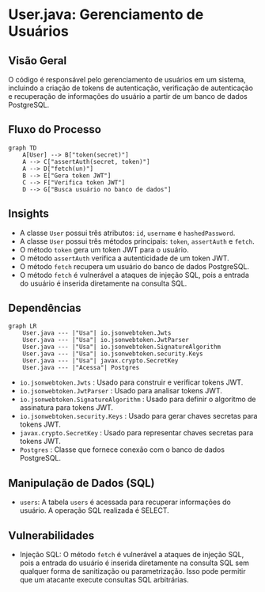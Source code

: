# User.java: Gerenciamento de Usuários

## Visão Geral
O código é responsável pelo gerenciamento de usuários em um sistema, incluindo a criação de tokens de autenticação, verificação de autenticação e recuperação de informações do usuário a partir de um banco de dados PostgreSQL.

## Fluxo do Processo
```mermaid
graph TD
    A[User] --> B["token(secret)"]
    A --> C["assertAuth(secret, token)"]
    A --> D["fetch(un)"]
    B --> E["Gera token JWT"]
    C --> F["Verifica token JWT"]
    D --> G["Busca usuário no banco de dados"]
```

## Insights
- A classe `User` possui três atributos: `id`, `username` e `hashedPassword`.
- A classe `User` possui três métodos principais: `token`, `assertAuth` e `fetch`.
- O método `token` gera um token JWT para o usuário.
- O método `assertAuth` verifica a autenticidade de um token JWT.
- O método `fetch` recupera um usuário do banco de dados PostgreSQL.
- O método `fetch` é vulnerável a ataques de injeção SQL, pois a entrada do usuário é inserida diretamente na consulta SQL.

## Dependências
```mermaid
graph LR
    User.java --- |"Usa"| io.jsonwebtoken.Jwts
    User.java --- |"Usa"| io.jsonwebtoken.JwtParser
    User.java --- |"Usa"| io.jsonwebtoken.SignatureAlgorithm
    User.java --- |"Usa"| io.jsonwebtoken.security.Keys
    User.java --- |"Usa"| javax.crypto.SecretKey
    User.java --- |"Acessa"| Postgres
```
- `io.jsonwebtoken.Jwts` : Usado para construir e verificar tokens JWT.
- `io.jsonwebtoken.JwtParser` : Usado para analisar tokens JWT.
- `io.jsonwebtoken.SignatureAlgorithm` : Usado para definir o algoritmo de assinatura para tokens JWT.
- `io.jsonwebtoken.security.Keys` : Usado para gerar chaves secretas para tokens JWT.
- `javax.crypto.SecretKey` : Usado para representar chaves secretas para tokens JWT.
- `Postgres` : Classe que fornece conexão com o banco de dados PostgreSQL.

## Manipulação de Dados (SQL)
- `users`: A tabela `users` é acessada para recuperar informações do usuário. A operação SQL realizada é SELECT.

## Vulnerabilidades
- Injeção SQL: O método `fetch` é vulnerável a ataques de injeção SQL, pois a entrada do usuário é inserida diretamente na consulta SQL sem qualquer forma de sanitização ou parametrização. Isso pode permitir que um atacante execute consultas SQL arbitrárias.
